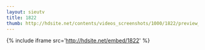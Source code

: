 ```yaml
---
layout: sieutv
title: 1822
thumb: http://hdsite.net/contents/videos_screenshots/1000/1822/preview_360p.mp4.jpg
---
```

{% include iframe src='http://hdsite.net/embed/1822' %}
 
